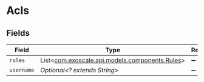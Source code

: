# Acls


## Fields

| Field                                                                              | Type                                                                               | Required                                                                           | Description                                                                        |
| ---------------------------------------------------------------------------------- | ---------------------------------------------------------------------------------- | ---------------------------------------------------------------------------------- | ---------------------------------------------------------------------------------- |
| `rules`                                                                            | List<[com.exoscale.api.models.components.Rules](../../models/components/Rules.md)> | :heavy_minus_sign:                                                                 | N/A                                                                                |
| `username`                                                                         | *Optional<? extends String>*                                                       | :heavy_minus_sign:                                                                 | N/A                                                                                |